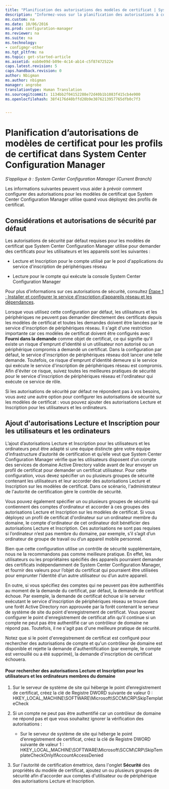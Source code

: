 ```yaml
---
title: "Planification des autorisations des modèles de certificat | System Center Configuration Manager"
description: "Informez-vous sur la planification des autorisations à configurer pour les modèles de certificat que System Center Configuration Manager utilise."
ms.custom: na
ms.date: 10/06/2016
ms.prod: configuration-manager
ms.reviewer: na
ms.suite: na
ms.technology:
- configmgr-other
ms.tgt_pltfrm: na
ms.topic: get-started-article
ms.assetid: eab0e09d-b09e-4c14-ab14-c5f87472522e
caps.latest.revision: 5
caps.handback.revision: 0
author: Nbigman
ms.author: nbigman
manager: angrobe
translationtype: Human Translation
ms.sourcegitcommit: 1134bb2f04152288e72d40b1b1083f415cb4e900
ms.openlocfilehash: 38f4176d40bffd20b9e3076213957765dfb0c7f3


---
```

# <a name="planning-for-certificate-template-permissions-for-certificate-profiles-in-system-center-configuration-manager"></a>Planification d’autorisations de modèles de certificat pour les profils de certificat dans System Center Configuration Manager

*S’applique à : System Center Configuration Manager (Current Branch)*


Les informations suivantes peuvent vous aider à prévoir comment configurer des autorisations pour les modèles de certificat que System Center Configuration Manager utilise quand vous déployez des profils de certificat.  

## <a name="default-security-permissions-and-considerations"></a>Considérations et autorisations de sécurité par défaut  
 Les autorisations de sécurité par défaut requises pour les modèles de certificat que System Center Configuration Manager utilise pour demander des certificats pour les utilisateurs et les appareils sont les suivantes :  

-   Lecture et Inscription pour le compte utilisé par le pool d'applications du service d'inscription de périphériques réseau  

-   Lecture pour le compte qui exécute la console System Center Configuration Manager  

 Pour plus d’informations sur ces autorisations de sécurité, consultez [Étape 1 : Installer et configurer le service d’inscription d’appareils réseau et les dépendances](../deploy-use/certificate-infrastructure.md#BKMK_Step1).  

 Lorsque vous utilisez cette configuration par défaut, les utilisateurs et les périphériques ne peuvent pas demander directement des certificats depuis les modèles de certificat et toutes les demandes doivent être lancées par le service d'inscription de périphériques réseau. Il s'agit d'une restriction importante car ces modèles de certificat doivent être configurés avec **Fourni dans la demande** comme objet de certificat, ce qui signifie qu'il existe un risque d'emprunt d'identité si un utilisateur non autorisé ou un périphérique compromis a demandé un certificat. Dans la configuration par défaut, le service d'inscription de périphériques réseau doit lancer une telle demande. Toutefois, ce risque d'emprunt d'identité demeure si le service qui exécute le service d'inscription de périphériques réseau est compromis. Afin d'éviter ce risque, suivez toutes les meilleures pratiques de sécurité pour le service d'inscription de périphériques réseau et l'ordinateur qui exécute ce service de rôle.  

 Si les autorisations de sécurité par défaut ne répondent pas à vos besoins, vous avez une autre option pour configurer les autorisations de sécurité sur les modèles de certificat : vous pouvez ajouter des autorisations Lecture et Inscription pour les utilisateurs et les ordinateurs.  

## <a name="adding-read-and-enroll-permissions-for-users-and-computers"></a>Ajout d'autorisations Lecture et Inscription pour les utilisateurs et les ordinateurs  
 L’ajout d’autorisations Lecture et Inscription pour les utilisateurs et les ordinateurs peut être adapté si une équipe distincte gère votre équipe d’infrastructure d’autorité de certification et qu’elle veut que System Center Configuration Manager vérifie que les utilisateurs disposent d’un compte des services de domaine Active Directory valide avant de leur envoyer un profil de certificat pour demander un certificat utilisateur. Pour cette configuration, vous devez spécifier un ou plusieurs groupes de sécurité contenant les utilisateurs et leur accorder des autorisations Lecture et Inscription sur les modèles de certificat. Dans ce scénario, l'administrateur de l'autorité de certification gère le contrôle de sécurité.  

 Vous pouvez également spécifier un ou plusieurs groupes de sécurité qui contiennent des comptes d'ordinateur et accorder à ces groupes des autorisations Lecture et Inscription sur les modèles de certificat. Si vous déployez un profil de certificat d'ordinateur sur un ordinateur membre du domaine, le compte d'ordinateur de cet ordinateur doit bénéficier des autorisations Lecture et Inscription. Ces autorisations ne sont pas requises si l’ordinateur n’est pas membre du domaine, par exemple, s’il s’agit d’un ordinateur de groupe de travail ou d’un appareil mobile personnel.  

 Bien que cette configuration utilise un contrôle de sécurité supplémentaire, nous ne la recommandons pas comme meilleure pratique. En effet, les utilisateurs ou les propriétaires spécifiés des appareils pourraient demander des certificats indépendamment de System Center Configuration Manager, et fournir des valeurs pour l’objet du certificat qui pourraient être utilisées pour emprunter l’identité d’un autre utilisateur ou d’un autre appareil.  

 En outre, si vous spécifiez des comptes qui ne peuvent pas être authentifiés au moment de la demande du certificat, par défaut, la demande de certificat échoue. Par exemple, la demande de certificat échoue si le serveur exécutant le service d'inscription de périphériques réseau se trouve dans une forêt Active Directory non approuvée par la forêt contenant le serveur de système de site du point d'enregistrement de certificat. Vous pouvez configurer le point d'enregistrement de certificat afin qu'il continue si un compte ne peut pas être authentifié car un contrôleur de domaine ne répond pas. Toutefois, il ne s'agit pas d'une meilleure pratique de sécurité.  

 Notez que si le point d'enregistrement de certificat est configuré pour rechercher des autorisations de compte et qu'un contrôleur de domaine est disponible et rejette la demande d'authentification (par exemple, le compte est verrouillé ou a été supprimé), la demande d'inscription de certificat échouera.  

#### <a name="to-check-for-read-and-enroll-permissions-for-users-and-domain-member-computers"></a>Pour rechercher des autorisations Lecture et Inscription pour les utilisateurs et les ordinateurs membres du domaine  

1.  Sur le serveur de système de site qui héberge le point d’enregistrement de certificat, créez la clé de Registre DWORD suivante de valeur 0 : HKEY_LOCAL_MACHINE\SOFTWARE\Microsoft\SCCM\CRP\SkipTemplateCheck  

2.  Si un compte ne peut pas être authentifié car un contrôleur de domaine ne répond pas et que vous souhaitez ignorer la vérification des autorisations :  

    -   Sur le serveur de système de site qui héberge le point d’enregistrement de certificat, créez la clé de Registre DWORD suivante de valeur 1 : HKEY_LOCAL_MACHINE\SOFTWARE\Microsoft\SCCM\CRP\SkipTemplateCheckOnlyIfAccountAccessDenied  

3.  Sur l'autorité de certification émettrice, dans l'onglet **Sécurité** des propriétés du modèle de certificat, ajoutez un ou plusieurs groupes de sécurité afin d'accorder aux comptes d'utilisateur ou de périphérique des autorisations Lecture et Inscription.  



<!--HONumber=Nov16_HO1-->



